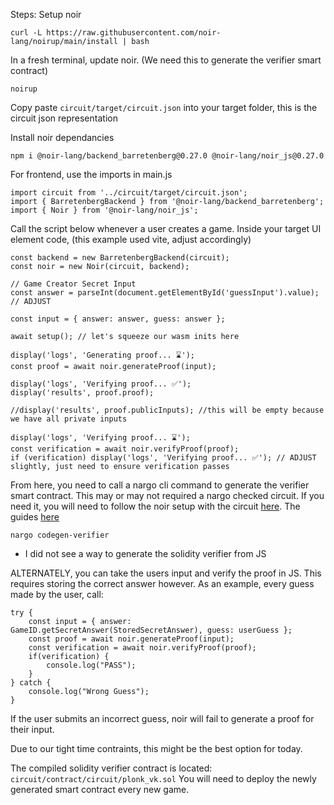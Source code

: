 Steps:
Setup noir
```
curl -L https://raw.githubusercontent.com/noir-lang/noirup/main/install | bash
```
In a fresh terminal, update noir. (We need this to generate the verifier smart contract)
```
noirup
```

Copy paste ```circuit/target/circuit.json``` into your target folder, this is the circuit json representation

Install noir dependancies
```
npm i @noir-lang/backend_barretenberg@0.27.0 @noir-lang/noir_js@0.27.0
```

For frontend, use the imports in main.js
```
import circuit from '../circuit/target/circuit.json';
import { BarretenbergBackend } from '@noir-lang/backend_barretenberg';
import { Noir } from '@noir-lang/noir_js';
```

Call the script below whenever a user creates a game.
Inside your target UI element code, (this example used vite, adjust accordingly)
```
const backend = new BarretenbergBackend(circuit);
const noir = new Noir(circuit, backend);

// Game Creator Secret Input
const answer = parseInt(document.getElementById('guessInput').value); // ADJUST

const input = { answer: answer, guess: answer };

await setup(); // let's squeeze our wasm inits here

display('logs', 'Generating proof... ⌛');
const proof = await noir.generateProof(input);

display('logs', 'Verifying proof... ✅');
display('results', proof.proof);

//display('results', proof.publicInputs); //this will be empty because we have all private inputs

display('logs', 'Verifying proof... ⌛');
const verification = await noir.verifyProof(proof);
if (verification) display('logs', 'Verifying proof... ✅'); // ADJUST slightly, just need to ensure verification passes
```

From here, you need to call a nargo cli command to generate the verifier smart contract. This may or may not required a nargo checked circuit.
If you need it, you will need to follow the noir setup with the circuit [here](https://github.com/PizzaHi5/Zk-Hangman/tree/master). The guides [here](https://noir-lang.org/docs/getting_started/hello_noir/)
```
nargo codegen-verifier
```
- I did not see a way to generate the solidity verifier from JS

ALTERNATELY, you can take the users input and verify the proof in JS. This requires storing the correct answer however.
As an example, every guess made by the user, call:
```
try {
    const input = { answer: GameID.getSecretAnswer(StoredSecretAnswer), guess: userGuess };
    const proof = await noir.generateProof(input);
    const verification = await noir.verifyProof(proof);
    if(verification) {
        console.log("PASS");
    }
} catch {
    console.log("Wrong Guess");
}
```
If the user submits an incorrect guess, noir will fail to generate a proof for their input.

Due to our tight time contraints, this might be the best option for today. 

The compiled solidity verifier contract is located: ```circuit/contract/circuit/plonk_vk.sol```
You will need to deploy the newly generated smart contract every new game.